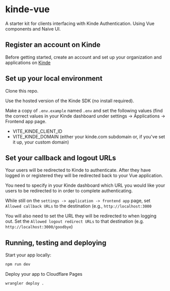 # kinde-vue

A starter kit for clients interfacing with Kinde Authentication.  Using Vue components and Naive UI.

## Register an account on Kinde

Before getting started, create an account and set up your organization and applications on [Kinde](https://app.kinde.com/register)

## Set up your local environment

Clone this repo.

Use the hosted version of the Kinde SDK (no install required).

Make a copy of `.env.example` named `.env` and set the following values (find the correct values in your Kinde dashboard under settings -> Applications -> Frontend app page.

- VITE_KINDE_CLIENT_ID
- VITE_KINDE_DOMAIN (either your kinde.com subdomain or, if you've set it up, your custom domain)

## Set your callback and logout URLs

Your users will be redirected to Kinde to authenticate.  After they have logged in or registered they will be redirected back to your Vue application.

You need to specify in your Kinde dashboard which URL you would like your users to be redirected to in order to complete authenticating.

While still on the `settings -> application -> frontend app` page, set `Allowed callback URLs` to the destination (e.g., `http://localhost:3000`

You will also need to set the URL they will be redirected to when logging out.  Set the `Allowed logout redirect URLs` to that destination (e.g. `http://localhost:3000/goodbye`)

## Running, testing and deploying

Start your app locally:

```sh
npm run dev
```

Deploy your app to Cloudflare Pages

```
wrangler deploy .
```


